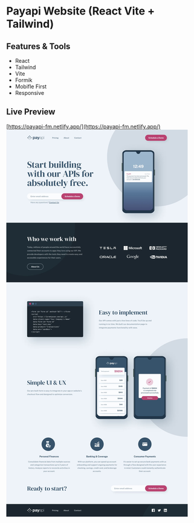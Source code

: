 # Payapi Website (React Vite + Tailwind)

## Features & Tools

- React
- Tailwind
- Vite
- Formik
- Mobifle First
- Responsive

## Live Preview

[https://payapi-fm.netlify.app/](https://payapi-fm.netlify.app/)
![preview img](./preview.jpeg)
